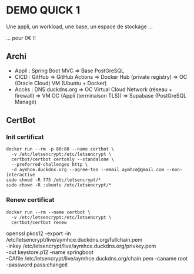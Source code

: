 # DEMO QUICK 1

Une appli, un workload, une base, un espace de stockage ...

... pour 0€ !!

## Archi

 * Appli : Spring Boot MVC => Base PostGreSQL
 * CICD :  GitHub => GitHub Actions => Docker Hub (private registry) => OC (Oracle Cloud) VM (Ubuntu + Docker)
 * Accès : DNS duckdns.org => OC Virtual Cloud Network (réseau + firewall) => VM OC (Appli (terminaison TLS)) => Supabase (PostGreSQL Managé)

## CertBot

### Init certificat

```
docker run --rm -p 80:80 --name certbot \
  -v /etc/letsencrypt:/etc/letsencrypt \
  certbot/certbot certonly --standalone \
  --preferred-challenges http \
  -d aymhce.duckdns.org --agree-tos --email aymhce@gmail.com --non-interactive
sudo chmod -R 775 /etc/letsencrypt/*
sudo chown -R :ubuntu /etc/letsencrypt/*
```

### Renew certificat

```
docker run --rm --name certbot \
  -v /etc/letsencrypt:/etc/letsencrypt \
  certbot/certbot renew
```



openssl pkcs12 -export -in /etc/letsencrypt/live/aymhce.duckdns.org/fullchain.pem \
  -inkey /etc/letsencrypt/live/aymhce.duckdns.org/privkey.pem \
  -out keystore.p12 -name springboot \
  -CAfile /etc/letsencrypt/live/aymhce.duckdns.org/chain.pem -caname root \
  -password pass:changeit
